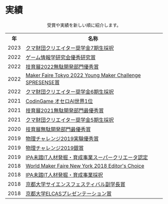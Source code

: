 # 実績

<div style="text-align:center">
    受賞や実績を新しい順に紹介します。
</div>


<table>
<tbody><tr>
<th>年</th><th>名称</th></tr>
<tr>
<td>2023</td>
<td><a href="https://kuma-foundation.org/student/takuto-yamana/" target="_blank" el="”noopener" noreferrer”="">クマ財団クリエイター奨学金7期生採択</a></td>
</tr>
<tr>
<td>2022</td>
<td><a href="https://www.ipsj.or.jp/award/gi-award2.html" target="_blank" el="”noopener" noreferrer”="">ゲーム情報学研究会優秀研究賞</a></td>
</tr>
<tr>
<td>2022</td>
<td><a href="https://talent.supporterz.jp/geekten/2022/" target="_blank" el="”noopener" noreferrer”="">技育展2022無駄開発部門優秀賞</a></td>
</tr>
<tr>
<td>2022</td>
<td><a href="https://makezine.jp/event/makerfaire/ymc2022/" target="_blank" el="”noopener" noreferrer”="">Maker Faire Tokyo 2022 Young Maker Challenge SPRESENSE賞</a></td>
</tr>
<tr>
<td>2022</td>
<td><a href="https://kuma-foundation.org/student/takuto-yamana/" target="_blank" el="”noopener" noreferrer”="">クマ財団クリエイター奨学金6期生採択</a></td>
</tr>
<tr>
<td>2021</td>
<td><a href="https://www.codingame.com/multiplayer/bot-programming/othello-1" target="_blank" el="”noopener" noreferrer”="">CodinGame オセロAI世界1位</a></td>
</tr>
<tr>
<td>2021</td>
<td><a href="https://talent.supporterz.jp/geekten/2021/" target="_blank" el="”noopener" noreferrer”="">技育展2021無駄開発部門最優秀賞</a></td>
</tr>
<tr>
<td>2021</td>
<td><a href="https://kuma-foundation.org/student/takuto-yamana/" target="_blank" el="”noopener" noreferrer”="">クマ財団クリエイター奨学金5期生採択</a></td>
</tr>
<tr>
<td>2020</td>
<td><a href="https://talent.supporterz.jp/geekten/2020/" target="_blank" el="”noopener" noreferrer”="">技育展無駄開発部門最優秀賞</a></td>
</tr>
<tr>
<td>2019</td>
<td><a href="http://www.jpho.jp/2019/prizes at phy-chal-2019.pdf" target="_blank" el="”noopener" noreferrer”="">物理チャレンジ2019実験優秀賞</a></td>
</tr>
<tr>
<td>2019</td>
<td><a href="http://www.jpho.jp/2019/prizes at phy-chal-2019.pdf" target="_blank" el="”noopener" noreferrer”="">物理チャレンジ2019銀賞</a></td>
</tr>
<tr>
<td>2019</td>
<td><a href="https://www.meti.go.jp/press/2019/05/20190524001/20190524001.html" target="_blank" el="”noopener" noreferrer”="">IPA未踏IT人材発掘・育成事業スーパークリエータ認定</a></td>
</tr>
<tr>
<td>2018</td>
<td><a href="https://makerfaire.com/maker/entry/67738/" target="_blank" el="”noopener" noreferrer”="">World Maker Faire New York 2018 Editor's Choice</a></td>
</tr>
<tr>
<td>2018</td>
<td><a href="https://www.ipa.go.jp/jinzai/mitou/2018/gaiyou_s-5" target="_blank" el="”noopener" noreferrer”="">IPA未踏IT人材発掘・育成事業採択</a></td>
</tr>
<tr>
<td>2018</td>
<td><a href="https://www.kyoto-u.ac.jp/ja/news/2018-04-09-0" target="_blank" el="”noopener" noreferrer”="">京都大学サイエンスフェスティバル副学長賞</a></td>
</tr>
<tr>
<td>2018</td>
<td><a href="https://www.kyoto-u.ac.jp/ja/news/2018-03-09-0" target="_blank" el="”noopener" noreferrer”="">京都大学ELCASプレゼンテーション賞</a></td>
</tr>
</tbody></table>

